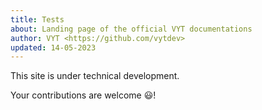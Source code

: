 ```yaml
---
title: Tests
about: Landing page of the official VYT documentations
author: VYT <https://github.com/vytdev>
updated: 14-05-2023
---
```


This site is under technical development.

Your contributions are welcome :smiley:!
